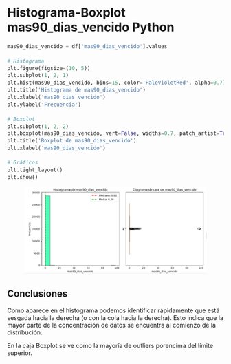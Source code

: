 # Histograma-Boxplot mas90\_dias\_vencido Python

```python
mas90_dias_vencido = df['mas90_dias_vencido'].values

# Histograma
plt.figure(figsize=(10, 5))
plt.subplot(1, 2, 1) 
plt.hist(mas90_dias_vencido, bins=15, color='PaleVioletRed', alpha=0.7)
plt.title('Histograma de mas90_dias_vencido')
plt.xlabel('mas90_dias_vencido')
plt.ylabel('Frecuencia')

# Boxplot
plt.subplot(1, 2, 2) 
plt.boxplot(mas90_dias_vencido, vert=False, widths=0.7, patch_artist=True, boxprops=dict(facecolor='Pink'))
plt.title('Boxplot de mas90_dias_vencido')
plt.xlabel('mas90_dias_vencido')

# Gráficos
plt.tight_layout()
plt.show()
```

<figure><img src="../../../../../.gitbook/assets/image (86).png" alt=""><figcaption></figcaption></figure>

## Conclusiones

Como aparece en el histograma podemos identificar rápidamente que está sesgada hacia la derecha (o con la cola hacia la derecha). Esto indica que la mayor parte de la concentración de datos se encuentra al comienzo de la distribución.

En la caja Boxplot se ve como la mayoría de outliers porencima del límite superior.

###
